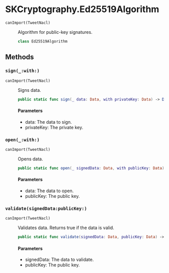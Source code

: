 # SKCryptography.Ed25519Algorithm

<dl>
<dt><code>canImport(TweetNacl)</code></dt>
<dd>

Algorithm for public-key signatures.

``` swift
class Ed25519Algorithm
```

</dd>
</dl>

## Methods

### `sign(_:with:)`

<dl>
<dt><code>canImport(TweetNacl)</code></dt>
<dd>

Signs data.

``` swift
public static func sign(_ data: Data, with privateKey: Data) -> Data
```

#### Parameters

  - data: The data to sign.
  - privateKey: The private key.

</dd>
</dl>

### `open(_:with:)`

<dl>
<dt><code>canImport(TweetNacl)</code></dt>
<dd>

Opens data.

``` swift
public static func open(_ signedData: Data, with publicKey: Data) -> Data?
```

#### Parameters

  - data: The data to open.
  - publicKey: The public key.

</dd>
</dl>

### `validate(signedData:publicKey:)`

<dl>
<dt><code>canImport(TweetNacl)</code></dt>
<dd>

Validates data. Returns true if the data is valid.

``` swift
public static func validate(signedData: Data, publicKey: Data) -> Bool
```

#### Parameters

  - signedData: The data to validate.
  - publicKey: The public key.

</dd>
</dl>
